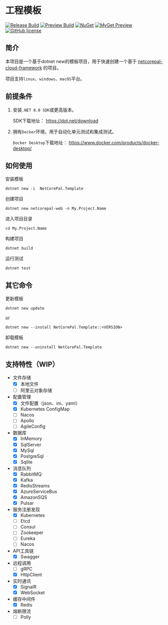 # 工程模板

[![Release Build](https://img.shields.io/github/actions/workflow/status/netcorepal/netcorepal-cloud-template/release.yml?label=release%20build)](https://github.com/netcorepal/netcorepal-cloud-template/actions/workflows/release.yml)
[![Preview Build](https://img.shields.io/github/actions/workflow/status/netcorepal/netcorepal-cloud-template/dotnet.yml?label=preview%20build)](https://github.com/netcorepal/netcorepal-cloud-template/actions/workflows/dotnet.yml)
[![NuGet](https://img.shields.io/nuget/v/NetCorePal.Template.svg)](https://www.nuget.org/packages/NetCorePal.Template)
[![MyGet Preview](https://img.shields.io/myget/netcorepal/vpre/NetCorePal.Template?label=preview)](https://www.myget.org/feed/netcorepal/package/nuget/NetCorePal.Template)
[![GitHub license](https://img.shields.io/badge/license-MIT-blue.svg)](https://github.com/netcorepal/netcorepal-cloud-template/blob/main/LICENSE)

## 简介

本项目是一个基于dotnet new的模板项目，用于快速创建一个基于 [netcorepal-cloud-framework](https://github.com/netcorepal/netcorepal-cloud-framework) 的项目。

项目支持`linux`、`windows`、`macOS`平台。

## 前提条件

1. 安装`.NET 8.0 SDK`或更高版本。

    SDK下载地址： <https://dot.net/download>

2. 拥有`Docker`环境，用于自动化单元测试和集成测试。

    `Docker Desktop`下载地址： <https://www.docker.com/products/docker-desktop/>

## 如何使用

安装模板

``` shell
dotnet new -i  NetCorePal.Template
```

创建项目

```shell
dotnet new netcorepal-web -n My.Project.Name
```

进入项目目录

```shell
cd My.Project.Name
```

构建项目

```shell
dotnet build
```

运行测试

```shell
dotnet test
```

## 其它命令

更新模板

``` shell
dotnet new update
```

or

```shell
dotnet new --install NetCorePal.Template::<VERSION>
```

卸载模板

```shell
dotnet new --uninstall NetCorePal.Template
```

## 支持特性（WIP）

+ 文件存储
  + [x] 本地文件
  + [ ] 阿里云对象存储
+ 配置管理
  + [x] 文件配置（json、ini、yaml）
  + [x] Kubernetes ConfigMap
  + [ ] Nacos
  + [ ] Apollo
  + [ ] AgileConfig
+ 数据库
  + [x] InMemory
  + [x] SqlServer
  + [x] MySql
  + [x] PostgreSql
  + [x] Sqlite
+ 消息队列
  + [x] RabbitMQ
  + [x] Kafka
  + [x] RedisStreams
  + [x] AzureServiceBus
  + [x] AmazonSQS
  + [x] Pulsar
+ 服务注册发现
  + [x] Kubernetes
  + [ ] Etcd
  + [ ] Consul
  + [ ] Zookeeper
  + [ ] Eureka
  + [ ] Nacos
+ API工具链
  + [x] Swagger
+ 远程调用
  + [ ] gRPC
  + [x] HttpClient
+ 实时通讯
  + [x] SignalR
  + [x] WebSocket
+ 缓存中间件
  + [x] Redis
+ 熔断限流
  + [ ] Polly
